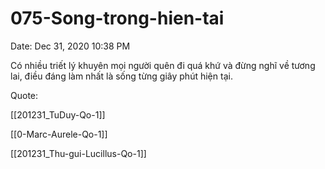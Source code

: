 # 075-Song-trong-hien-tai

Date: Dec 31, 2020 10:38 PM

Có nhiều triết lý khuyên mọi người quên đi quá khứ và đừng nghĩ về tương lai, điều đáng làm nhất là sống từng giây phút hiện tại.

Quote:

[[201231_TuDuy-Qo-1]] 

[[0-Marc-Aurele-Qo-1]] 

[[201231_Thu-gui-Lucillus-Qo-1]]
